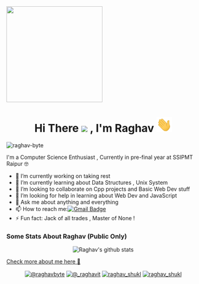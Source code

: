 <img src="https://camo.githubusercontent.com/3b7c592ede97b6138ffd4b1cc1541c2f3b11fd39/687474703a2f2f33312e6d656469612e74756d626c722e636f6d2f31376665613932306666333665663466356238373764353231366137616164392f74756d626c725f6d6f39786a65387a5a34317163626975666f315f313238302e676966" height="250px" width ="250px" align="Center">


<h1 align="Center">  Hi There <img src="https://media.giphy.com/media/WUlplcMpOCEmTGBtBW/giphy.gif" width="40px"> , I'm Raghav <img src="https://raw.githubusercontent.com/ABSphreak/ABSphreak/master/gifs/Hi.gif" width="40px" /> </h1>
<p align="left"> <img src="https://komarev.com/ghpvc/?username=raghav-byte" alt="raghav-byte" /> </p>

I'm a Computer Science Enthusiast , Currently in pre-final year  at SSIPMT Raipur 🤓

- 🔭 I’m currently working on taking rest 
- 🌱 I’m currently learning about Data Structures , Unix System 
- 👯 I’m looking to collaborate on Cpp projects and Basic Web Dev stuff
- 🤔 I’m looking for help in learning about Web Dev and JavaScript 
- 💬 Ask me about anything and everything 
- 📫 How to reach me:[![Gmail Badge](https://img.shields.io/badge/-Gmail-c14438?style=flat-square&logo=Gmail&logoColor=white&link=mailto:shuklaraghav321.com)](mailto:shuklaraghav321@gmail.com)
- ⚡ Fun fact: Jack of all trades , Master of None ! 


### Some Stats About Raghav (Public Only)
<p align="center" >
<img alt="Raghav's github stats" src="https://github-readme-stats.vercel.app/api?username=Raghav-byte&show_icons=true&theme=merko"  > </p>

<a href="https://sourcerer.io/Raghav-byte">Check more about me here 🤠 </a>

<p align="center">
<a href="https://dev.to/raghavbyte" target="blank"><img align="center" src="https://cdn.jsdelivr.net/npm/simple-icons@3.0.1/icons/dev-dot-to.svg" alt="@raghavbyte" height="20" width="20" /></a>
<a href="https://twitter.com/_raghavit" target="blank"><img align="center" src="https://cdn.jsdelivr.net/npm/simple-icons@3.0.1/icons/twitter.svg" alt="@_raghavit" height="20" width="20" /></a>
<a href="https://instagram.com/raghav_shukl" target="blank"><img align="center" src="https://cdn.jsdelivr.net/npm/simple-icons@3.0.1/icons/instagram.svg" alt="raghav_shukl" height="20" width="20" /></a>
<a href="https://www.linkedin.com/in/raghav-byte/" target="blank"><img align="center" src="https://cdn.jsdelivr.net/npm/simple-icons@3.1.0/icons/linkedin.svg" alt="raghav_shukl" height="20" width="20" /></a>
</p>


<!--
[![HitCount](http://hits.dwyl.com/Raghav-byte/Raghav-byte.svg)](http://hits.dwyl.com/Raghav-byte/Raghav-byte)
⭐️ From [Raghav-byte](https://github.com/Raghav-byte)
-->
